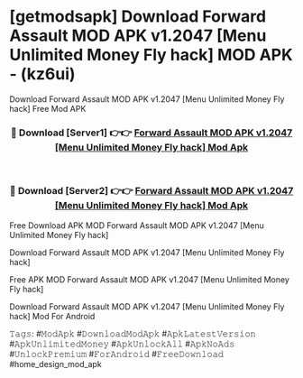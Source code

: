 # [getmodsapk] Download Forward Assault MOD APK v1.2047 [Menu Unlimited Money Fly hack] MOD APK - (kz6ui)
Download Forward Assault MOD APK v1.2047 [Menu Unlimited Money Fly hack] Free Mod APK

<div align="center">
<h3>🔴 Download [Server1] 👉👉 <a href="https://apk-comot.site?title=Forward_Assault_MOD_APK_v1.2047_[Menu_Unlimited_Money_Fly_hack]">Forward Assault MOD APK v1.2047 [Menu Unlimited Money Fly hack] Mod Apk</a></h3><br>

<h3>🔴 Download [Server2] 👉👉 <a href="https://apk-comot.site?title=Forward_Assault_MOD_APK_v1.2047_[Menu_Unlimited_Money_Fly_hack]">Forward Assault MOD APK v1.2047 [Menu Unlimited Money Fly hack] Mod Apk</a></h3>
</div>


Free Download APK MOD Forward Assault MOD APK v1.2047 [Menu Unlimited Money Fly hack]

Download Forward Assault MOD APK v1.2047 [Menu Unlimited Money Fly hack] 

Free APK MOD Forward Assault MOD APK v1.2047 [Menu Unlimited Money Fly hack] 

Download Forward Assault MOD APK v1.2047 [Menu Unlimited Money Fly hack] Mod For Android

𝚃𝚊𝚐𝚜: #𝙼𝚘𝚍𝙰𝚙𝚔 #𝙳𝚘𝚠𝚗𝚕𝚘𝚊𝚍𝙼𝚘𝚍𝙰𝚙𝚔 #𝙰𝚙𝚔𝙻𝚊𝚝𝚎𝚜𝚝𝚅𝚎𝚛𝚜𝚒𝚘𝚗 #𝙰𝚙𝚔𝚄𝚗𝚕𝚒𝚖𝚒𝚝𝚎𝚍𝙼𝚘𝚗𝚎𝚢 #𝙰𝚙𝚔𝚄𝚗𝚕𝚘𝚌𝚔𝙰𝚕𝚕 #𝙰𝚙𝚔𝙽𝚘𝙰𝚍𝚜 #𝚄𝚗𝚕𝚘𝚌𝚔𝙿𝚛𝚎𝚖𝚒𝚞𝚖 #𝙵𝚘𝚛𝙰𝚗𝚍𝚛𝚘𝚒𝚍 #𝙵𝚛𝚎𝚎𝙳𝚘𝚠𝚗𝚕𝚘𝚊𝚍 #home_design_mod_apk